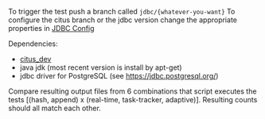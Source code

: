 To trigger the test push a branch called `jdbc/{whatever-you-want}`
To configure the citus branch or the jdbc version change the appropriate properties
in [JDBC Config](./jdbc_config.json)

Dependencies:
* [citus_dev](https://github.com/citusdata/tools/tree/develop/citus_dev)
* java jdk (most recent version is install by apt-get)
* jdbc driver for PostgreSQL (see https://jdbc.postgresql.org/)

Compare resulting output files from 6 combinations that script executes the tests [(hash, append) x (real-time, task-tracker, adaptive)].
Resulting counts should all match each other.
